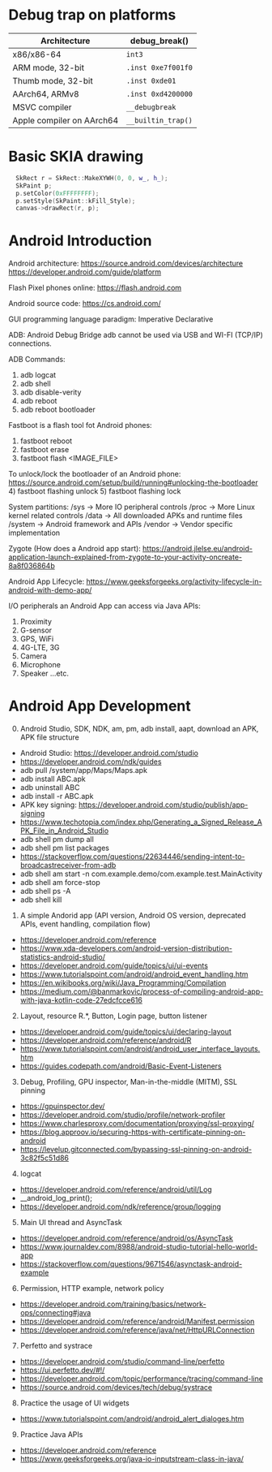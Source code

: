 Debug trap on platforms
================================
| Architecture       | debug_break() |
| -------------      | ------------- |
| x86/x86-64         | `int3`  |
| ARM mode, 32-bit   | `.inst 0xe7f001f0`  |
| Thumb mode, 32-bit | `.inst 0xde01`  |
| AArch64, ARMv8     | `.inst 0xd4200000` |
| MSVC compiler      | `__debugbreak` |
| Apple compiler on AArch64     | `__builtin_trap()` |

Basic SKIA drawing
================================
```C++
  SkRect r = SkRect::MakeXYWH(0, 0, w_, h_);
  SkPaint p;
  p.setColor(0xFFFFFFFF);
  p.setStyle(SkPaint::kFill_Style);
  canvas->drawRect(r, p);
```

Android Introduction
================================
Android architecture:
https://source.android.com/devices/architecture
https://developer.android.com/guide/platform

Flash Pixel phones online:
https://flash.android.com

Android source code:
https://cs.android.com/

GUI programming language paradigm:
Imperative
Declarative

ADB: Android Debug Bridge
adb cannot be used via USB and WI-FI (TCP/IP) connections.

ADB Commands:
1) adb logcat
2) adb shell
3) adb disable-verity
4) adb reboot
5) adb reboot bootloader

Fastboot is a flash tool fot Android phones:
1) fastboot reboot
2) fastboot erase <PARTITION>
3) fastboot flash <PARTITION> <IMAGE_FILE>

To unlock/lock the bootloader of an Android phone:
https://source.android.com/setup/build/running#unlocking-the-bootloader
4) fastboot flashing unlock
5) fastboot flashing lock

System partitions:
/sys  -> More IO peripheral controls
/proc -> More Linux kernel related controls
/data -> All downloaded APKs and runtime files
/system -> Android framework and APIs
/vendor -> Vendor specific implementation

Zygote (How does a Android app start):
https://android.jlelse.eu/android-application-launch-explained-from-zygote-to-your-activity-oncreate-8a8f036864b

Android App Lifecycle:
https://www.geeksforgeeks.org/activity-lifecycle-in-android-with-demo-app/


I/O peripherals an Android App can access via Java APIs:
1) Proximity
2) G-sensor
3) GPS, WiFi
4) 4G-LTE, 3G
5) Camera
6) Microphone
7) Speaker
...etc.

Android App Development
================================
0) Android Studio, SDK, NDK, am, pm, adb install, aapt, download an APK, APK file structure
- Android Studio: https://developer.android.com/studio
- https://developer.android.com/ndk/guides
- adb pull /system/app/Maps/Maps.apk
- adb install ABC.apk
- adb uninstall ABC
- adb install -r ABC.apk
- APK key signing: https://developer.android.com/studio/publish/app-signing
- https://www.techotopia.com/index.php/Generating_a_Signed_Release_APK_File_in_Android_Studio
- adb shell pm dump all
- adb shell pm list packages
- https://stackoverflow.com/questions/22634446/sending-intent-to-broadcastreceiver-from-adb
- adb shell am start -n com.example.demo/com.example.test.MainActivity
- adb shell am force-stop <PACKAGE>
- adb shell ps -A
- adb shell kill <PID>

1) A simple Andorid app (API version, Android OS version, deprecated APIs, event handling, compilation flow)
- https://developer.android.com/reference
- https://www.xda-developers.com/android-version-distribution-statistics-android-studio/
- https://developer.android.com/guide/topics/ui/ui-events
- https://www.tutorialspoint.com/android/android_event_handling.htm
- https://en.wikibooks.org/wiki/Java_Programming/Compilation
- https://medium.com/@banmarkovic/process-of-compiling-android-app-with-java-kotlin-code-27edcfcce616

2) Layout, resource R.*, Button, Login page, button listener
- https://developer.android.com/guide/topics/ui/declaring-layout
- https://developer.android.com/reference/android/R
- https://www.tutorialspoint.com/android/android_user_interface_layouts.htm
- https://guides.codepath.com/android/Basic-Event-Listeners

3) Debug, Profiling, GPU inspector, Man-in-the-middle (MITM), SSL pinning
- https://gpuinspector.dev/
- https://developer.android.com/studio/profile/network-profiler
- https://www.charlesproxy.com/documentation/proxying/ssl-proxying/
- https://blog.approov.io/securing-https-with-certificate-pinning-on-android
- https://levelup.gitconnected.com/bypassing-ssl-pinning-on-android-3c82f5c51d86

4) logcat
- https://developer.android.com/reference/android/util/Log
- __android_log_print();
- https://developer.android.com/ndk/reference/group/logging

5) Main UI thread and AsyncTask
- https://developer.android.com/reference/android/os/AsyncTask
- https://www.journaldev.com/8988/android-studio-tutorial-hello-world-app
- https://stackoverflow.com/questions/9671546/asynctask-android-example

6) Permission, HTTP example, network policy
- https://developer.android.com/training/basics/network-ops/connecting#java
- https://developer.android.com/reference/android/Manifest.permission
- https://developer.android.com/reference/java/net/HttpURLConnection

7) Perfetto and systrace
- https://developer.android.com/studio/command-line/perfetto
- https://ui.perfetto.dev/#!/
- https://developer.android.com/topic/performance/tracing/command-line
- https://source.android.com/devices/tech/debug/systrace

8) Practice the usage of UI widgets
- https://www.tutorialspoint.com/android/android_alert_dialoges.htm

9) Practice Java APIs
- https://developer.android.com/reference
- https://www.geeksforgeeks.org/java-io-inputstream-class-in-java/
